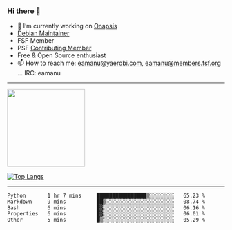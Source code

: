 ### Hi there 👋


- 🔭 I’m currently working on [Onapsis](http://onapsis.com)
- [Debian Maintainer](https://qa.debian.org/developer.php?login=eamanu%40yaerobi.com)
- FSF Member
- PSF [Contributing Member](https://www.python.org/psf/membership/#what-membership-classes-are-there)
- Free & Open Source enthusiast 
- 📫 How to reach me: eamanu@yaerobi.com, eamanu@members.fsf.org ... IRC: eamanu

---

<img height="180em" src="https://github-readme-stats.vercel.app/api?theme=dark&username=eamanu&show_icons=true&hide_border=true&&count_private=true&include_all_commits=true" />

[![Top Langs](https://github-readme-stats.vercel.app/api/top-langs/?theme=dark&username=eamanu&layout=compact)](https://github.com/anuraghazra/github-readme-stats)

---

<!--START_SECTION:waka-->
```text
Python       1 hr 7 mins     ████████████████▒░░░░░░░░   65.23 % 
Markdown     9 mins          ██▒░░░░░░░░░░░░░░░░░░░░░░   08.74 % 
Bash         6 mins          █▓░░░░░░░░░░░░░░░░░░░░░░░   06.16 % 
Properties   6 mins          █▓░░░░░░░░░░░░░░░░░░░░░░░   06.01 % 
Other        5 mins          █▒░░░░░░░░░░░░░░░░░░░░░░░   05.29 % 
```
<!--END_SECTION:waka-->
